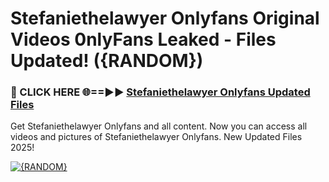 # Stefaniethelawyer Onlyfans Original Videos 0nlyFans Leaked - Files Updated! ({RANDOM})

<h3>🔴 CLICK HERE 🌐==►► <a href="https://betterlinks.top/A2PfLJ" rel="nofollow">Stefaniethelawyer Onlyfans Updated Files</a></h3>

Get Stefaniethelawyer Onlyfans and all content. Now you can access all videos and pictures of Stefaniethelawyer Onlyfans. New Updated Files 2025!

[![{RANDOM}](https://i.imgur.com/ppqm5kG.gif)](https://betterlinks.top/A2PfLJ)